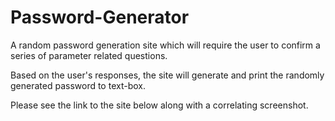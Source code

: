 # Password-Generator

A random password generation site which will require the user to confirm a series of parameter related questions. 

Based on the user's responses, the site will generate and print the randomly generated password to text-box.

Please see the link to the site below along with a correlating screenshot. 
